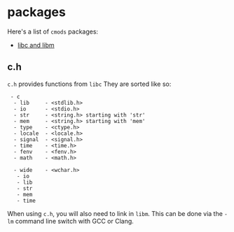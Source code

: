 packages
========

Here's a list of `cmods` packages:

 - [libc and libm](#c.h)

c.h
---

`c.h` provides functions from `libc` They are
sorted like so:

```
 - c
  - lib		- <stdlib.h>
  - io		- <stdio.h>
  - str		- <string.h> starting with 'str'
  - mem		- <string.h> starting with 'mem'
  - type	- <ctype.h>
  - locale	- <locale.h>
  - signal	- <signal.h>
  - time	- <time.h>
  - fenv	- <fenv.h>
  - math	- <math.h>

  - wide	- <wchar.h>
   - io
   - lib
   - str
   - mem
   - time
```

When using `c.h`, you will also need to link in
`libm`. This can be done via the `-lm` command line
switch with GCC or Clang.
